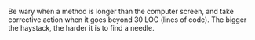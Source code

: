 Be wary when a method is longer than the computer screen, and take corrective action when it goes beyond 30 LOC (lines of code). The bigger the haystack, the harder it is to find a needle.